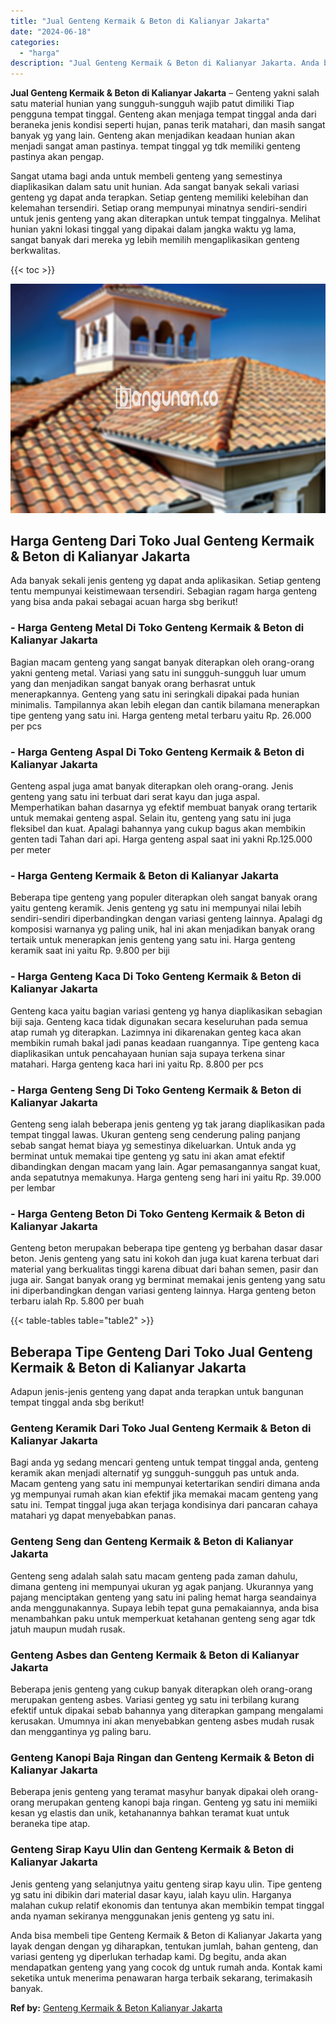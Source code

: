 ```yaml
---
title: "Jual Genteng Kermaik & Beton di Kalianyar Jakarta"
date: "2024-06-18"
categories: 
  - "harga"
description: "Jual Genteng Kermaik & Beton di Kalianyar Jakarta. Anda bisa membeli tipe Genteng Kermaik & Beton di Kalianyar Jakarta yang layak dengan dengan yg diharapkan..."
---
```


**Jual Genteng Kermaik & Beton di Kalianyar Jakarta** – Genteng yakni salah satu material hunian yang sungguh-sungguh wajib patut dimiliki Tiap pengguna tempat tinggal. Genteng akan menjaga tempat tinggal anda dari beraneka jenis kondisi seperti hujan, panas terik matahari, dan masih sangat banyak yg yang lain. Genteng akan menjadikan keadaan hunian akan menjadi sangat aman pastinya. tempat tinggal yg tdk memiliki genteng pastinya akan pengap.

Sangat utama bagi anda untuk membeli genteng yang semestinya diaplikasikan dalam satu unit hunian. Ada sangat banyak sekali variasi genteng yg dapat anda terapkan. Setiap genteng memiliki kelebihan dan kelemahan tersendiri. Setiap orang mempunyai minatnya sendiri-sendiri untuk jenis genteng yang akan diterapkan untuk tempat tinggalnya. Melihat hunian yakni lokasi tinggal yang dipakai dalam jangka waktu yg lama, sangat banyak dari mereka yg lebih memilih mengaplikasikan genteng berkwalitas.

{{< toc >}}

![Jual Genteng Kermaik & Beton di Kalianyar Jakarta](/images/genteng-minimalis-murah10.png)

## Harga Genteng Dari Toko Jual Genteng Kermaik & Beton di Kalianyar Jakarta

Ada banyak sekali jenis genteng yg dapat anda aplikasikan. Setiap genteng tentu mempunyai keistimewaan tersendiri. Sebagian ragam harga genteng yang bisa anda pakai sebagai acuan harga sbg berikut!

### \- Harga Genteng Metal Di Toko Genteng Kermaik & Beton di Kalianyar Jakarta

Bagian macam genteng yang sangat banyak diterapkan oleh orang-orang yakni genteng metal. Variasi yang satu ini sungguh-sungguh luar umum yang dan menjadikan sangat banyak orang berhasrat untuk menerapkannya. Genteng yang satu ini seringkali dipakai pada hunian minimalis. Tampilannya akan lebih elegan dan cantik bilamana menerapkan tipe genteng yang satu ini. Harga genteng metal terbaru yaitu Rp. 26.000 per pcs

### \- Harga Genteng Aspal Di Toko Genteng Kermaik & Beton di Kalianyar Jakarta

Genteng aspal juga amat banyak diterapkan oleh orang-orang. Jenis genteng yang satu ini terbuat dari serat kayu dan juga aspal. Memperhatikan bahan dasarnya yg efektif membuat banyak orang tertarik untuk memakai genteng aspal. Selain itu, genteng yang satu ini juga fleksibel dan kuat. Apalagi bahannya yang cukup bagus akan membikin genten tadi Tahan dari api. Harga genteng aspal saat ini yakni Rp.125.000 per meter

### \- Harga Genteng Kermaik & Beton di Kalianyar Jakarta

Beberapa tipe genteng yang populer diterapkan oleh sangat banyak orang yaitu genteng keramik. Jenis genteng yg satu ini mempunyai nilai lebih sendiri-sendiri diperbandingkan dengan variasi genteng lainnya. Apalagi dg komposisi warnanya yg paling unik, hal ini akan menjadikan banyak orang tertaik untuk menerapkan jenis genteng yang satu ini. Harga genteng keramik saat ini yaitu Rp. 9.800 per biji

### \- Harga Genteng Kaca Di Toko Genteng Kermaik & Beton di Kalianyar Jakarta

Genteng kaca yaitu bagian variasi genteng yg hanya diaplikasikan sebagian biji saja. Genteng kaca tidak digunakan secara keseluruhan pada semua atap rumah yg diterapkan. Lazimnya ini dikarenakan genteg kaca akan membikin rumah bakal jadi panas keadaan ruangannya. Tipe genteng kaca diaplikasikan untuk pencahayaan hunian saja supaya terkena sinar matahari. Harga genteng kaca hari ini yaitu Rp. 8.800 per pcs

### \- Harga Genteng Seng Di Toko Genteng Kermaik & Beton di Kalianyar Jakarta

Genteng seng ialah beberapa jenis genteng yg tak jarang diaplikasikan pada tempat tinggal lawas. Ukuran genteng seng cenderung paling panjang sebab sangat hemat biaya yg semestinya dikeluarkan. Untuk anda yg berminat untuk memakai tipe genteng yg satu ini akan amat efektif dibandingkan dengan macam yang lain. Agar pemasangannya sangat kuat, anda sepatutnya memakunya. Harga genteng seng hari ini yaitu Rp. 39.000 per lembar

### \- Harga Genteng Beton Di Toko Genteng Kermaik & Beton di Kalianyar Jakarta

Genteng beton merupakan beberapa tipe genteng yg berbahan dasar dasar beton. Jenis genteng yang satu ini kokoh dan juga kuat karena terbuat dari material yang berkualitas tinggi karena dibuat dari bahan semen, pasir dan juga air. Sangat banyak orang yg berminat memakai jenis genteng yang satu ini diperbandingkan dengan variasi genteng lainnya. Harga genteng beton terbaru ialah Rp. 5.800 per buah

{{< table-tables table="table2" >}}

## Beberapa Tipe Genteng Dari Toko Jual Genteng Kermaik & Beton di Kalianyar Jakarta

Adapun jenis-jenis genteng yang dapat anda terapkan untuk bangunan tempat tinggal anda sbg berikut!

### Genteng Keramik Dari Toko Jual Genteng Kermaik & Beton di Kalianyar Jakarta

Bagi anda yg sedang mencari genteng untuk tempat tinggal anda, genteng keramik akan menjadi alternatif yg sungguh-sungguh pas untuk anda. Macam genteng yang satu ini mempunyai ketertarikan sendiri dimana anda yg mempunyai rumah akan kian efektif jika memakai macam genteng yang satu ini. Tempat tinggal juga akan terjaga kondisinya dari pancaran cahaya matahari yg dapat menyebabkan panas.

### Genteng Seng dan Genteng Kermaik & Beton di Kalianyar Jakarta

Genteng seng adalah salah satu macam genteng pada zaman dahulu, dimana genteng ini mempunyai ukuran yg agak panjang. Ukurannya yang pajang menciptakan genteng yang satu ini paling hemat harga seandainya anda menggunakannya. Supaya lebih tepat guna pemakaiannya, anda bisa menambahkan paku untuk memperkuat ketahanan genteng seng agar tdk jatuh maupun mudah rusak.

### Genteng Asbes dan Genteng Kermaik & Beton di Kalianyar Jakarta

Beberapa jenis genteng yang cukup banyak diterapkan oleh orang-orang merupakan genteng asbes. Variasi genteg yg satu ini terbilang kurang efektif untuk dipakai sebab bahannya yang diterapkan gampang mengalami kerusakan. Umumnya ini akan menyebabkan genteng asbes mudah rusak dan menggantinya yg paling baru.

### Genteng Kanopi Baja Ringan dan Genteng Kermaik & Beton di Kalianyar Jakarta

Beberapa jenis genteng yang teramat masyhur banyak dipakai oleh orang-orang merupakan genteng kanopi baja ringan. Genteng yg satu ini memiiki kesan yg elastis dan unik, ketahanannya bahkan teramat kuat untuk beraneka tipe atap.

### Genteng Sirap Kayu Ulin dan Genteng Kermaik & Beton di Kalianyar Jakarta

Jenis genteng yang selanjutnya yaitu genteng sirap kayu ulin. Tipe genteng yg satu ini dibikin dari material dasar kayu, ialah kayu ulin. Harganya malahan cukup relatif ekonomis dan tentunya akan membikin tempat tinggal anda nyaman sekiranya menggunakan jenis genteng yg satu ini.

Anda bisa membeli tipe Genteng Kermaik & Beton di Kalianyar Jakarta yang layak dengan dengan yg diharapkan, tentukan jumlah, bahan genteng, dan variasi genteng yg diperlukan terhadap kami. Dg begitu, anda akan mendapatkan genteng yang yang cocok dg untuk rumah anda. Kontak kami seketika untuk menerima penawaran harga terbaik sekarang, terimakasih banyak.

**Ref by:**  [Genteng Kermaik & Beton  Kalianyar Jakarta](https://id.wikipedia.org/wiki/Genteng)
